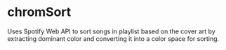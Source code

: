 # chromSort
Uses Spotify Web API to sort songs in playlist based on the cover art by extracting dominant color and converting it into a color space for sorting.
